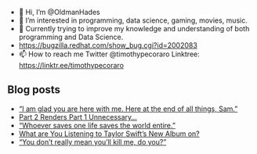 - 👋 Hi, I’m @OldmanHades
- 👀 I’m interested in programming, data science, gaming, movies, music.
- 🌱 Currently trying to improve my knowledge and understanding of both programming and Data Science.
- https://bugzilla.redhat.com/show_bug.cgi?id=2002083
- 📫 How to reach me Twitter @timothypecoraro
Linktree: https://linktr.ee/timothypecoraro

## Blog posts
<!-- BLOG-POST-LIST:START -->
- [“I am glad you are here with me. Here at the end of all things, Sam.”](https://medium.com/@timothypecoraro/i-am-glad-you-are-here-with-me-here-at-the-end-of-all-things-sam-99e4fc330695?source=rss-5097f5c9b801------2)
- [Part 2 Renders Part 1 Unnecessary…](https://medium.com/@timothypecoraro/part-2-renders-part-1-unnecessary-0ff48052baec?source=rss-5097f5c9b801------2)
- [“Whoever saves one life saves the world entire.”](https://medium.com/@timothypecoraro/whoever-saves-one-life-saves-the-world-entire-d748172ae640?source=rss-5097f5c9b801------2)
- [What are You Listening to Taylor Swift’s New Album on?](https://medium.com/@timothypecoraro/what-are-you-listening-to-taylor-swifts-new-album-on-1d0a15212186?source=rss-5097f5c9b801------2)
- [“You don’t really mean you’ll kill me, do you?”](https://medium.com/@timothypecoraro/you-dont-really-mean-you-ll-kill-me-do-you-d95df86b5986?source=rss-5097f5c9b801------2)
<!-- BLOG-POST-LIST:END -->
